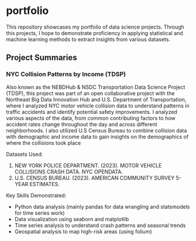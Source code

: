 # portfolio

This repository showcases my portfolio of data science projects. Through this projects, I hope to demonstrate proficiency in applying statistical and machine learning methods to extract insights from various datasets.

## Project Summaries
### NYC Collision Patterns by Income (TDSP)
Also known as the NEBDHub & NSDC Transportation Data Science Project (TDSP), this project was part of an open collaborative project with the Northeast Big Data Innovation Hub and U.S. Department of Transportation, where I analyzed NYC motor vehicle collision data to understand patterns in traffic accidents and identify potential safety improvements. I analyzed various aspects of the data, from common contributing factors to how accident rates change throughout the day and across different neighborhoods. I also utilized U.S Census Bureau to combine collision data with demographic and income data to gain insights on the demographics of where the collisions took place

Datasets Used:
1. NEW YORK POLICE DEPARTMENT. (2023). MOTOR VEHICLE COLLISIONS CRASH DATA. NYC OPENDATA.
2. U.S. CENSUS BUREAU. (2023). AMERICAN COMMUNITY SURVEY 5-YEAR ESTIMATES.

Key Skills Demonstrated:
* Python data analysis (mainly pandas for data wrangling and statsmodels for time series work)
* Data visualization using seaborn and matplotlib
* Time series analysis to understand crash patterns and seasonal trends
* Geospatial analysis to map high-risk areas (using folium)

